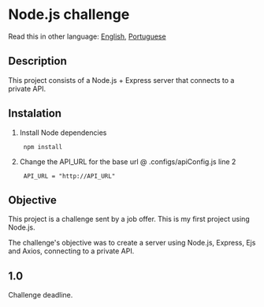 # Node.js challenge

Read this in other language: [English](https://github.com/cvalb/challenge-nodejs/blob/main/README.md), [Portuguese](https://github.com/cvalb/challenge-nodejs/blob/main/README.pt.md)

## Description

This project consists of a Node.js + Express server that connects to a private API.

## Instalation

1. Install Node dependencies

        npm install

2. Change the API_URL for the base url @ .configs/apiConfig.js line 2

        API_URL = "http://API_URL"

## Objective

This project is a challenge sent by a job offer. This is my first project using Node.js.

The challenge's objective was to create a server using Node.js, Express, Ejs and Axios, connecting to a private API.

## 1.0

Challenge deadline.